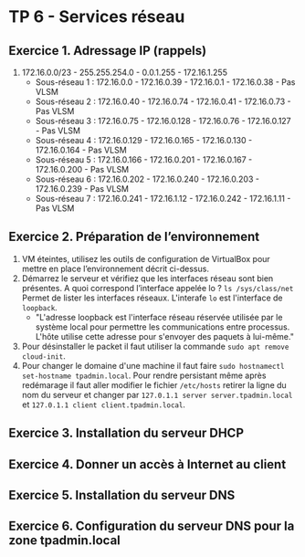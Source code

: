 # TP 6 - Services réseau
## Exercice 1. Adressage IP (rappels)
1. 172.16.0.0/23 - 255.255.254.0 - 0.0.1.255 - 172.16.1.255
	* Sous-réseau 1 : 172.16.0.0 - 172.16.0.39 - 172.16.0.1 - 172.16.0.38 - Pas VLSM
	* Sous-réseau 2 : 172.16.0.40 - 172.16.0.74 - 172.16.0.41 - 172.16.0.73 - Pas VLSM
	* Sous-réseau 3 : 172.16.0.75 - 172.16.0.128 - 172.16.0.76 - 172.16.0.127 - Pas VLSM
	* Sous-réseau 4 : 172.16.0.129 - 172.16.0.165 - 172.16.0.130 - 172.16.0.164 - Pas VLSM
	* Sous-réseau 5 : 172.16.0.166 - 172.16.0.201 - 172.16.0.167 - 172.16.0.200 - Pas VLSM
	* Sous-réseau 6 : 172.16.0.202 - 172.16.0.240 - 172.16.0.203 - 172.16.0.239 - Pas VLSM
	* Sous-réseau 7 : 172.16.0.241 - 172.16.1.12 - 172.16.0.242 - 172.16.1.11 - Pas VLSM

## Exercice 2. Préparation de l’environnement
1. VM éteintes, utilisez les outils de configuration de VirtualBox pour mettre en place l’environnement décrit ci-dessus.
2. Démarrez le serveur et vérifiez que les interfaces réseau sont bien présentes. A quoi correspond l’interface appelée lo ? `ls /sys/class/net` Permet de lister les interfaces réseaux. L'interafe `lo` est l'interface de `loopback`. 
	* "L'adresse loopback est l'interface réseau réservée utilisée par le système local pour permettre les communications entre processus. L'hôte utilise cette adresse pour s'envoyer des paquets à lui-même."
3. Pour désinstaller le packet il faut utiliser la commande `sudo apt remove cloud-init`.
4. Pour changer le domaine d'une machine il faut faire `sudo hostnamectl set-hostname tpadmin.local`. Pour rendre persistant même après redémarage il faut aller modifier le fichier `/etc/hosts` retirer la ligne du nom du serveur et changer par `127.0.1.1 server server.tpadmin.local` et `127.0.1.1 client client.tpadmin.local`.
## Exercice 3. Installation du serveur DHCP

## Exercice 4. Donner un accès à Internet au client

## Exercice 5. Installation du serveur DNS

## Exercice 6. Configuration du serveur DNS pour la zone tpadmin.local
